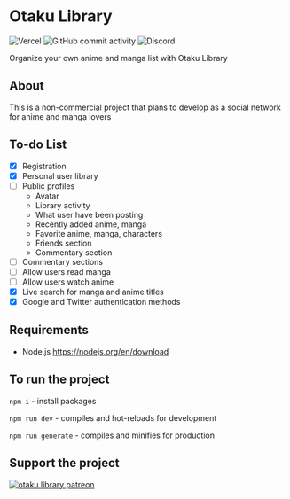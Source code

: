 # Otaku Library
![Vercel](https://vercelbadge.vercel.app/api/kremeshnoi/otaku-library?label=vercel)
![GitHub commit activity](https://img.shields.io/github/commit-activity/m/kremeshnoi/otaku-library)
![Discord](https://img.shields.io/discord/718432544030195792?label=dicrord)

Organize your own anime and manga list with Otaku Library

## About
This is a non-commercial project that plans to develop as a social network for anime and manga lovers

## To-do List
- [x] Registration
- [x] Personal user library
- [ ] Public profiles
  - Avatar
  - Library activity
  - What user have been posting
  - Recently added anime, manga
  - Favorite anime, manga, characters
  - Friends section
  - Commentary section
- [ ] Commentary sections
- [ ] Allow users read manga
- [ ] Allow users watch anime
- [x] Live search for manga and anime titles
- [x] Google and Twitter authentication methods

## Requirements
 * Node.js https://nodejs.org/en/download

## To run the project
`npm i` - install packages

`npm run dev` - compiles and hot-reloads for development

`npm run generate` - compiles and minifies for production

## Support the project

<a href="https://www.patreon.com/otakulibrary">![otaku library patreon](https://upload.wikimedia.org/wikipedia/commons/thumb/8/82/Patreon_logo_with_wordmark.svg/1280px-Patreon_logo_with_wordmark.svg.png)</a> 
